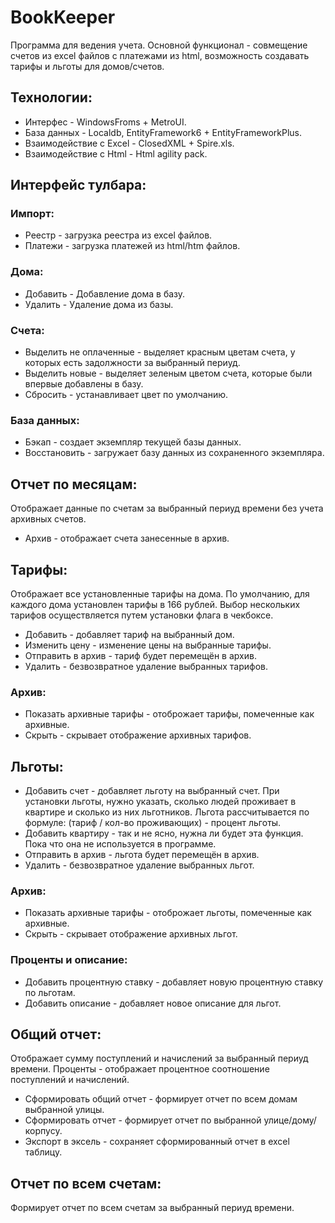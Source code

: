# BookKeeper
Программа для ведения учета.
Основной функционал - совмещение счетов из excel файлов с платежами из html, возможность создавать тарифы и льготы для домов/счетов.

## Технологии:
* Интерфес - WindowsFroms + MetroUI.
* База данных - Localdb, EntityFramework6 + EntityFrameworkPlus.
* Взаимодействие с Excel - ClosedXML + Spire.xls.
* Взаимодействие с Html - Html agility pack.

## Интерфейс тулбара:

### Импорт:

* Реестр  - загрузка реестра из excel файлов.
* Платежи - загрузка платежей из html/htm файлов.

### Дома:

* Добавить - Добавление дома в базу.
* Удалить - Удаление дома из базы.

### Счета:

* Выделить не оплаченные - выделяет красным цветам счета, у которых есть задолжности за выбранный периуд. 
* Выделить новые - выделяет зеленым цветом счета, которые были впервые добавлены в базу. 
* Сбросить - устанавливает цвет по умолчанию.

### База данных:

* Бэкап - создает экземпляр текущей базы данных.
* Восстановить - загружает базу данных из сохраненного экземпляра.

## Отчет по месяцам: 

Отображает данные по счетам за выбранный периуд времени без учета архивных счетов.

* Архив - отображает счета занесенные в архив.

## Тарифы:
Отображает все установленные тарифы на дома. По умолчанию, для каждого дома установлен тарифы в 166 рублей. Выбор нескольких тарифов осуществляется путем установки флага в чекбоксе.

* Добавить - добавляет тариф на выбранный дом.
* Изменить цену - изменение цены на выбранные тарифы.
* Отправить в архив - тариф будет перемещён в архив.
* Удалить - безвозвратное удаление выбранных тарифов.

### Архив:

* Показать архивные тарифы - отоброжает тарифы, помеченные как архивные.
* Скрыть - скрывает отображение архивных тарифов.

## Льготы:

* Добавить счет - добавляет льготу на выбранный счет. При установки льготы, нужно указать, сколько людей проживает в квартире и сколько из них льготников. Льгота рассчитывается по формуле: (тариф / кол-во проживающих) - процент льготы. 
* Добавить квартиру - так и не ясно, нужна ли будет эта функция. Пока что она не используется в программе.
* Отправить в архив - льгота будет перемещён в архив.
* Удалить - безвозвратное удаление выбранных льгот.

### Архив:

* Показать архивные тарифы - отоброжает льготы, помеченные как архивные.
* Скрыть - скрывает отображение архивных льгот.

### Проценты и описание:

* Добавить процентную ставку - добавляет новую процентную ставку по льготам.
* Добавить описание - добавляет новое описание для льгот.

## Общий отчет: 
Отображает сумму поступлений и начислений за выбранный периуд времени. Проценты - отображает процентное соотношение поступлений и начислений.

* Сформировать общий отчет - формирует отчет по всем домам выбранной улицы.
* Сформировать отчет - формирует отчет по выбранной улице/дому/корпусу.
* Экспорт в эксель - сохраняет сформированный отчет в excel таблицу.

## Отчет по всем счетам: 
Формирует отчет по всем счетам за выбранный периуд времени.
